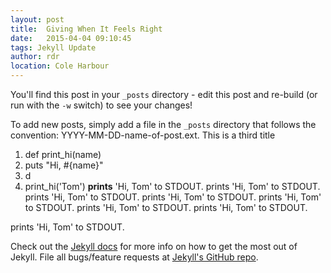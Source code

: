 ```yaml
---
layout: post
title:  Giving When It Feels Right
date:   2015-04-04 09:10:45
tags: Jekyll Update
author: rdr
location: Cole Harbour
---
```


You'll find this post in your `_posts` directory - edit this post and re-build (or run with the `-w` switch) to see your changes!

To add new posts, simply add a file in the `_posts` directory that follows the convention: YYYY-MM-DD-name-of-post.ext. This is a third title

1. def print_hi(name)
2. puts "Hi, #{name}"
3. d
4. print_hi('Tom') **prints** 'Hi, Tom' to STDOUT. prints 'Hi, Tom' to STDOUT. prints 'Hi, Tom' to STDOUT. prints 'Hi, Tom' to STDOUT. prints 'Hi, Tom' to STDOUT. prints 'Hi, Tom' to STDOUT. prints 'Hi, Tom' to STDOUT.

prints 'Hi, Tom' to STDOUT.

Check out the [Jekyll docs][jekyll] for more info on how to get the most out of Jekyll. File all bugs/feature requests at [Jekyll's GitHub repo][jekyll-gh].

[jekyll-gh]: https://github.com/mojombo/jekyll
[jekyll]:    http://jekyllrb.com
